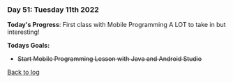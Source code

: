 ### Day 51: Tuesday 11th 2022

**Today's Progress**: First class with Mobile Programming A LOT to take in but interesting!

**Todays Goals:** 
- ~~Start Mobile Programming Lesson with Java and Android Studio~~

[Back to log](/log.md)